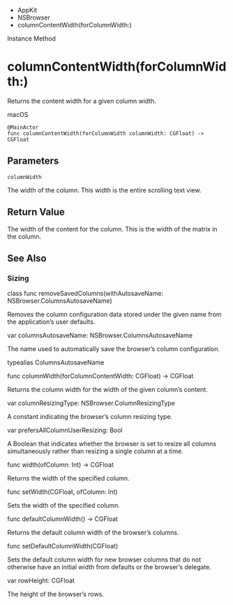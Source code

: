 

- AppKit
- NSBrowser
-  columnContentWidth(forColumnWidth:) 

Instance Method

# columnContentWidth(forColumnWidth:)

Returns the content width for a given column width.

macOS

``` source
@MainActor
func columnContentWidth(forColumnWidth columnWidth: CGFloat) -> CGFloat
```

## Parameters 

`columnWidth`  

The width of the column. This width is the entire scrolling text view.

## Return Value

The width of the content for the column. This is the width of the matrix in the column.

## See Also

### Sizing

class func removeSavedColumns(withAutosaveName: NSBrowser.ColumnsAutosaveName)

Removes the column configuration data stored under the given name from the application’s user defaults.

var columnsAutosaveName: NSBrowser.ColumnsAutosaveName

The name used to automatically save the browser’s column configuration.

typealias ColumnsAutosaveName

func columnWidth(forColumnContentWidth: CGFloat) -> CGFloat

Returns the column width for the width of the given column’s content.

var columnResizingType: NSBrowser.ColumnResizingType

A constant indicating the browser’s column resizing type.

var prefersAllColumnUserResizing: Bool

A Boolean that indicates whether the browser is set to resize all columns simultaneously rather than resizing a single column at a time.

func width(ofColumn: Int) -> CGFloat

Returns the width of the specified column.

func setWidth(CGFloat, ofColumn: Int)

Sets the width of the specified column.

func defaultColumnWidth() -> CGFloat

Returns the default column width of the browser’s columns.

func setDefaultColumnWidth(CGFloat)

Sets the default column width for new browser columns that do not otherwise have an initial width from defaults or the browser’s delegate.

var rowHeight: CGFloat

The height of the browser’s rows.

